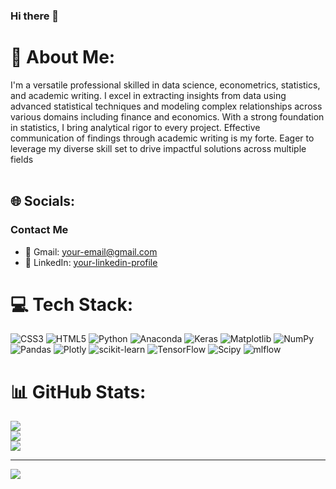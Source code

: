 ### Hi there 👋

# 💫 About Me:
I'm a versatile professional skilled in data science, econometrics, statistics, and academic writing. I excel in extracting insights from data using advanced statistical techniques and modeling complex relationships across various domains including finance and economics. With a strong foundation in statistics, I bring analytical rigor to every project. Effective communication of findings through academic writing is my forte. Eager to leverage my diverse skill set to drive impactful solutions across multiple fields<br><br>


## 🌐 Socials:
### Contact Me

- 📧 Gmail: [your-email@gmail.com](nawabro39@gmail.com)
- 💼 LinkedIn: [your-linkedin-profile](https://www.linkedin.com/in/www.linkedin.com/in/nawabro)

# 💻 Tech Stack:
![CSS3](https://img.shields.io/badge/css3-%231572B6.svg?style=for-the-badge&logo=css3&logoColor=white) ![HTML5](https://img.shields.io/badge/html5-%23E34F26.svg?style=for-the-badge&logo=html5&logoColor=white) ![Python](https://img.shields.io/badge/python-3670A0?style=for-the-badge&logo=python&logoColor=ffdd54) ![Anaconda](https://img.shields.io/badge/Anaconda-%2344A833.svg?style=for-the-badge&logo=anaconda&logoColor=white) ![Keras](https://img.shields.io/badge/Keras-%23D00000.svg?style=for-the-badge&logo=Keras&logoColor=white) ![Matplotlib](https://img.shields.io/badge/Matplotlib-%23ffffff.svg?style=for-the-badge&logo=Matplotlib&logoColor=black) ![NumPy](https://img.shields.io/badge/numpy-%23013243.svg?style=for-the-badge&logo=numpy&logoColor=white) ![Pandas](https://img.shields.io/badge/pandas-%23150458.svg?style=for-the-badge&logo=pandas&logoColor=white) ![Plotly](https://img.shields.io/badge/Plotly-%233F4F75.svg?style=for-the-badge&logo=plotly&logoColor=white) ![scikit-learn](https://img.shields.io/badge/scikit--learn-%23F7931E.svg?style=for-the-badge&logo=scikit-learn&logoColor=white) ![TensorFlow](https://img.shields.io/badge/TensorFlow-%23FF6F00.svg?style=for-the-badge&logo=TensorFlow&logoColor=white) ![Scipy](https://img.shields.io/badge/SciPy-%230C55A5.svg?style=for-the-badge&logo=scipy&logoColor=%white) ![mlflow](https://img.shields.io/badge/mlflow-%23d9ead3.svg?style=for-the-badge&logo=numpy&logoColor=blue)
# 📊 GitHub Stats:
![](https://github-readme-stats.vercel.app/api?username=nawabro&theme=dark&hide_border=false&include_all_commits=false&count_private=false)<br/>
![](https://github-readme-streak-stats.herokuapp.com/?user=nawabro&theme=dark&hide_border=false)<br/>
![](https://github-readme-stats.vercel.app/api/top-langs/?username=nawabro&theme=dark&hide_border=false&include_all_commits=false&count_private=false&layout=compact)

---
[![](https://visitcount.itsvg.in/api?id=nawabro&icon=0&color=0)](https://visitcount.itsvg.in)

<!-- Proudly created with GPRM ( https://gprm.itsvg.in ) -->

